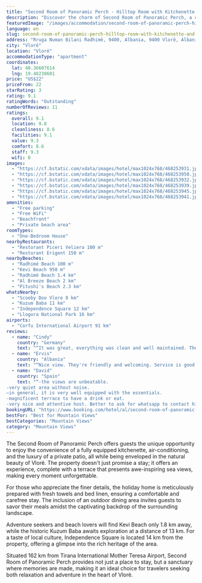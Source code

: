 ```yaml
---
title: "Second Room of Panoramic Perch - Hilltop Room with Kitchenette and Patio"
description: "Discover the charm of Second Room of Panoramic Perch, a captivating hilltop retreat boasting breathtaking garden and mountain views, located just a stone's throw away from the serene Radhimë Beach."
featuredImage: "/images/accommodation/second-room-of-panoramic-perch-hilltop-room-with-kitchenette-and-patio-468253931.jpg"
language: en
slug: second-room-of-panoramic-perch-hilltop-room-with-kitchenette-and-patio
address: "Rruga Numan Bilani Radhimë, 9400, Albania, 9400 Vlorë, Albania"
city: "Vlorë"
location: "Vlorë"
accommodationType: "apartment"
coordinates:
  lat: 40.36607614
  lng: 19.48230601
price: "US$22"
priceFrom: 22
starRating: 3
rating: 9.1
ratingWords: "Outstanding"
numberOfReviews: 11
ratings:
  overall: 9.1
  location: 9.8
  cleanliness: 8.6
  facilities: 9.1
  value: 9.3
  comfort: 8.6
  staff: 9.3
  wifi: 0
images:
  - "https://cf.bstatic.com/xdata/images/hotel/max1024x768/468253931.jpg?k=f92903a94c6b99599f235883179758d40f0c0b6d40dd4d1f0719e71735e38430&o=&hp=1"
  - "https://cf.bstatic.com/xdata/images/hotel/max1024x768/468253950.jpg?k=713c7892a1fb430fa774be92f6569ce5f62214e11054ef4d6bb4b6adc4bafccb&o=&hp=1"
  - "https://cf.bstatic.com/xdata/images/hotel/max1024x768/468253932.jpg?k=912a865d047f809da34632bd3e14bac926d55356d6bd04ff165a357a98d842b2&o=&hp=1"
  - "https://cf.bstatic.com/xdata/images/hotel/max1024x768/468253939.jpg?k=0010485c82b4947f68e2af7c6f161daa0def2a74591d7f88ea4e0aea653ed696&o=&hp=1"
  - "https://cf.bstatic.com/xdata/images/hotel/max1024x768/468253945.jpg?k=3def8ff11e80f9ca241f79407448cbd4379123d3c77afb7162652b2c1c0565f5&o=&hp=1"
  - "https://cf.bstatic.com/xdata/images/hotel/max1024x768/468253941.jpg?k=85abbd6005aedccfa782c966fdf8604cf14f39b4c24e71c3cfa13d4968a72cc6&o=&hp=1"
amenities:
  - "Free parking"
  - "Free WiFi"
  - "Beachfront"
  - "Private beach area"
roomTypes:
  - "One-Bedroom House"
nearbyRestaurants:
  - "Restorant Piceri Veliera 100 m"
  - "Restorant Erigent 150 m"
nearbyBeaches:
  - "Radhimë Beach 100 m"
  - "Kevi Beach 950 m"
  - "Radhimë Beach 1.4 km"
  - "Al Breeze Beach 2 km"
  - "Pitushi's Beach 2.3 km"
whatsNearby:
  - "Scooby Doo Vlore 8 km"
  - "Kuzum Baba 11 km"
  - "Independence Square 12 km"
  - "Llogora National Park 16 km"
airports:
  - "Corfu International Airport 91 km"
reviews:
  - name: "Cindy"
    country: "Germany"
    text: "“It was great, everything was clean and well maintained. The view is amazing.”"
  - name: "Ervis"
    country: "Albania"
    text: "“Nice view. They're friendly and welcoming. Service is good.”"
  - name: "David"
    country: "Spain"
    text: "“-the views are unbeatable.
-very quiet area without noise.
—in general, it is very well equipped with the essentials.
-magnificent terrace to have a drink or eat.
-very nice and attentive host. Better to ask for whatsapp to contact him.”"
bookingURL: "https://www.booking.com/hotel/al/second-room-of-panoramic-perch-hilltop-room-with-kitchenette-and-patio.en-gb.html?aid=8035640"
bestFor: "Best for Mountain Views"
bestCategories: "Mountain Views"
category: "Mountain Views"
---
```


The Second Room of Panoramic Perch offers guests the unique opportunity to enjoy the convenience of a fully equipped kitchenette, air-conditioning, and the luxury of a private patio, all while being enveloped in the natural beauty of Vlorë. The property doesn't just promise a stay; it offers an experience, complete with a terrace that presents awe-inspiring sea views, making every moment unforgettable.

For those who appreciate the finer details, the holiday home is meticulously prepared with fresh towels and bed linen, ensuring a comfortable and carefree stay. The inclusion of an outdoor dining area invites guests to savor their meals amidst the captivating backdrop of the surrounding landscape.

Adventure seekers and beach lovers will find Kevi Beach only 1.8 km away, while the historic Kuzum Baba awaits exploration at a distance of 13 km. For a taste of local culture, Independence Square is located 14 km from the property, offering a glimpse into the rich heritage of the area.

Situated 162 km from Tirana International Mother Teresa Airport, Second Room of Panoramic Perch provides not just a place to stay, but a sanctuary where memories are made, making it an ideal choice for travelers seeking both relaxation and adventure in the heart of Vlorë.
